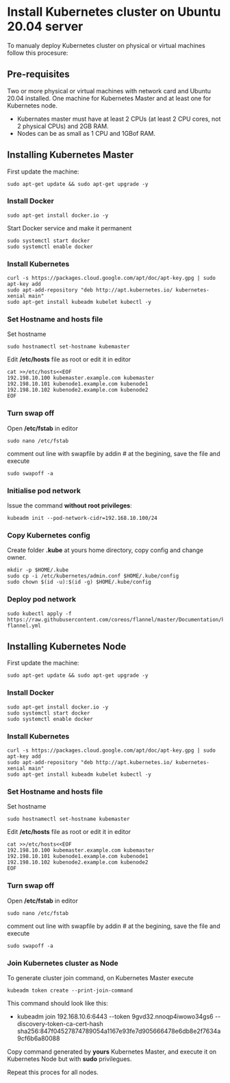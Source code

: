 # Install Kubernetes cluster on Ubuntu 20.04 server

To manualy deploy Kubernetes cluster on physical or virtual machines follow this procesure:

## Pre-requisites
Two or more physical or virtual machines with network card and Ubuntu 20.04 installed. One machine for Kubernetes Master and at least one for Kubernetes node.
- Kubernates master must have at least 2 CPUs (at least 2 CPU cores, not 2 physical CPUs) and 2GB RAM.
- Nodes can be as small as 1 CPU and 1GBof RAM.

## Installing Kubernetes Master
First update the machine:
```
sudo apt-get update && sudo apt-get upgrade -y
```

### Install Docker
```
sudo apt-get install docker.io -y
```
Start Docker service and make it permanent
```
sudo systemctl start docker
sudo systemctl enable docker
```

### Install Kubernetes
```
curl -s https://packages.cloud.google.com/apt/doc/apt-key.gpg | sudo apt-key add
sudo apt-add-repository "deb http://apt.kubernetes.io/ kubernetes-xenial main"
sudo apt-get install kubeadm kubelet kubectl -y
```

### Set Hostname and hosts file
Set hostname
```
sudo hostnamectl set-hostname kubemaster
```
Edit **/etc/hosts** file as root or edit it in editor
```
cat >>/etc/hosts<<EOF
192.198.10.100 kubemaster.example.com kubemaster
192.198.10.101 kubenode1.example.com kubenode1
192.198.10.102 kubenode2.example.com kubenode2
EOF
```

### Turn swap off
Open **/etc/fstab** in editor
```
sudo nano /etc/fstab
```
comment out line with swapfile by addin # at the begining, save the file and execute
```
sudo swapoff -a
```

### Initialise pod network
Issue the command **without root privileges**:
```
kubeadm init --pod-network-cidr=192.168.10.100/24
```

### Copy Kubernetes config
Create folder **.kube** at yours home directory, copy config and change owner.
```
mkdir -p $HOME/.kube
sudo cp -i /etc/kubernetes/admin.conf $HOME/.kube/config
sudo chown $(id -u):$(id -g) $HOME/.kube/config
```

### Deploy pod network
```
sudo kubectl apply -f https://raw.githubusercontent.com/coreos/flannel/master/Documentation/kube-flannel.yml
```

## Installing Kubernetes Node
First update the machine:
```
sudo apt-get update && sudo apt-get upgrade -y
```

### Install Docker
```
sudo apt-get install docker.io -y
sudo systemctl start docker
sudo systemctl enable docker
```

### Install Kubernetes
```
curl -s https://packages.cloud.google.com/apt/doc/apt-key.gpg | sudo apt-key add
sudo apt-add-repository "deb http://apt.kubernetes.io/ kubernetes-xenial main"
sudo apt-get install kubeadm kubelet kubectl -y
```

### Set Hostname and hosts file
Set hostname
```
sudo hostnamectl set-hostname kubemaster
```
Edit **/etc/hosts** file as root or edit it in editor
```
cat >>/etc/hosts<<EOF
192.198.10.100 kubemaster.example.com kubemaster
192.198.10.101 kubenode1.example.com kubenode1
192.198.10.102 kubenode2.example.com kubenode2
EOF
```

### Turn swap off
Open **/etc/fstab** in editor
```
sudo nano /etc/fstab
```
comment out line with swapfile by addin # at the begining, save the file and execute
```
sudo swapoff -a
```

### Join Kubernetes cluster as Node

To generate cluster join command, on Kubernetes Master execute
```
kubeadm token create --print-join-command
```

This command should look like this:
- kubeadm join 192.168.10.6:6443 --token 9gvd32.nnoqp4iwowo34gs6     --discovery-token-ca-cert-hash sha256:847f04527874789054a1167e93fe7d905666478e6db8e2f7634a9cf6b6a80088

Copy command generated by **yours** Kubernetes Master, and execute it on Kubernetes Node but with **sudo** privilegues.

Repeat this proces for all nodes.
